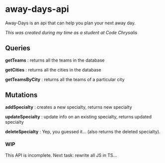 # away-days-api

Away-Days is an api that can help you plan your next away day.

*This was created during my time as a student at Code Chrysalis*

## Queries

**getTeams**
: returns all the teams in the database

**getCities**
: returns all the cities in the database

**getTeamsByCity**
: returns all the teams of a particular city

## Mutations

**addSpecialty** 
: creates a new specialty, returns new specialty

**updateSpecialty**
: update info on an existing specialty, returns updated specialty

**deleteSpecialty**
: Yep, you guessed it... (also returns the deleted specialty).


### WIP
This API is incomplete.
Next task: rewrite all JS in TS...
